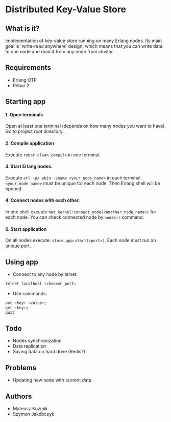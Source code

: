 # Distributed Key-Value Store

## What is it?
Implementation of key-value store running on many Erlang nodes. Its main goal is 'write-read anywhere' design, which means that you can write data to one node and read it from any node from cluster.

## Requirements
- Erlang OTP
- Rebar 2

## Starting app

#### 1. Open terminals
Open at least one terminal (depends on how many nodes you want to have). Go to project root directory.

#### 2. Compile application
Execute `rebar clean compile` in one terminal.

#### 3. Start Erlang nodes.
Execute `erl -pa ebin -sname <your_node_name>` in each terminal. `<your_node_name>` must be unique for each node. Then Erlang shell will be opened.

#### 4. Connect nodes with each other.
In one shell execute `net_kernel:connect_node(<another_node_name>)` for each node. You can check connected node by `nodes()` command.

#### 6. Start application
On all nodes execute: `store_app:start(<port>)`. Each node must run on unique port.

## Using app

- Connect to any node by telnet: 
```bash
telnet localhost <choosen_port>
```
- Use commands:
```bash
put <key> <value>;
get <key>;
quit
```

## Todo
- Nodes synchronization
- Data replication
- Saving data on hard drive (Redis?)

## Problems
- Updating new node with current data

## Authors
- Mateusz Kuźmik
- Szymon Jakóbczyk